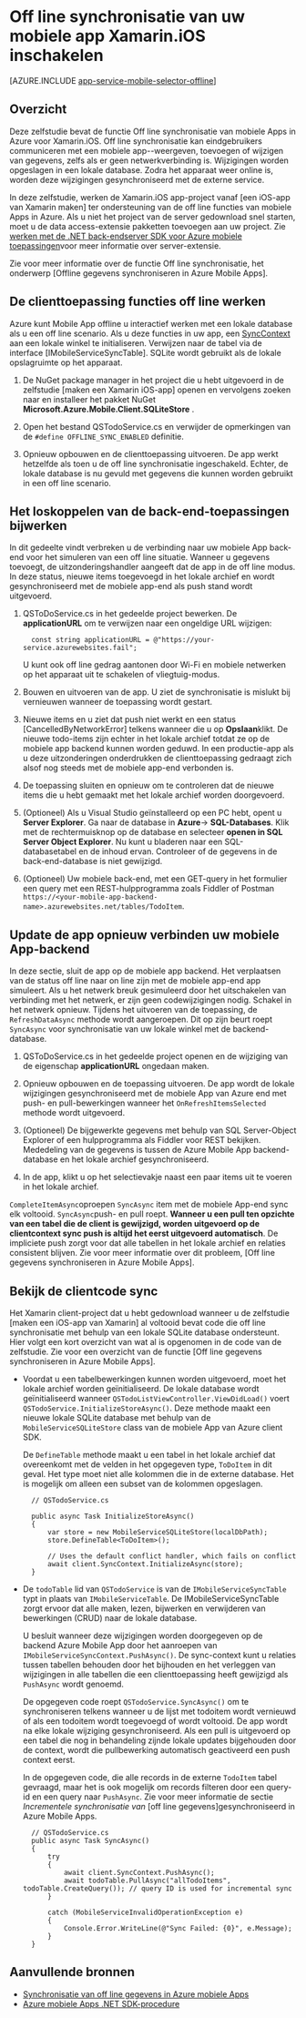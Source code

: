 <properties
    pageTitle="Off line synchronisatie inschakelen voor uw Azure Mobile App (iOS Xamarin)"
    description="Informatie over het gebruik van App Service Mobile App voor off line cache en synchronisatie van gegevens in uw toepassing Xamarin iOS"
    documentationCenter="xamarin"
    authors="adrianhall"
    manager="dwrede"
    editor=""
    services="app-service\mobile"/>

<tags
    ms.service="app-service-mobile"
    ms.workload="mobile"
    ms.tgt_pltfrm="mobile-xamarin-ios"
    ms.devlang="dotnet"
    ms.topic="article"
    ms.date="10/01/2016"
    ms.author="adrianha"/>

# <a name="enable-offline-sync-for-your-xamarinios-mobile-app"></a>Off line synchronisatie van uw mobiele app Xamarin.iOS inschakelen

[AZURE.INCLUDE [app-service-mobile-selector-offline](../../includes/app-service-mobile-selector-offline.md)]

## <a name="overview"></a>Overzicht

Deze zelfstudie bevat de functie Off line synchronisatie van mobiele Apps in Azure voor Xamarin.iOS. Off line synchronisatie kan eindgebruikers communiceren met een mobiele app--weergeven, toevoegen of wijzigen van gegevens, zelfs als er geen netwerkverbinding is. Wijzigingen worden opgeslagen in een lokale database. Zodra het apparaat weer online is, worden deze wijzigingen gesynchroniseerd met de externe service.

In deze zelfstudie, werken de Xamarin.iOS app-project vanaf [een iOS-app van Xamarin maken] ter ondersteuning van de off line functies van mobiele Apps in Azure. Als u niet het project van de server gedownload snel starten, moet u de data access-extensie pakketten toevoegen aan uw project. Zie [werken met de .NET back-endserver SDK voor Azure mobiele toepassingen](app-service-mobile-dotnet-backend-how-to-use-server-sdk.md)voor meer informatie over server-extensie.

Zie voor meer informatie over de functie Off line synchronisatie, het onderwerp [Offline gegevens synchroniseren in Azure Mobile Apps].

## <a name="update-the-client-app-to-support-offline-features"></a>De clienttoepassing functies off line werken

Azure kunt Mobile App offline u interactief werken met een lokale database als u een off line scenario. Als u deze functies in uw app, een [SyncContext] aan een lokale winkel te initialiseren. Verwijzen naar de tabel via de interface [IMobileServiceSyncTable]. SQLite wordt gebruikt als de lokale opslagruimte op het apparaat.

1. De NuGet package manager in het project die u hebt uitgevoerd in de zelfstudie [maken een Xamarin iOS-app] openen en vervolgens zoeken naar en installeer het pakket NuGet **Microsoft.Azure.Mobile.Client.SQLiteStore** .

2. Open het bestand QSTodoService.cs en verwijder de opmerkingen van de `#define OFFLINE_SYNC_ENABLED` definitie.

3. Opnieuw opbouwen en de clienttoepassing uitvoeren. De app werkt hetzelfde als toen u de off line synchronisatie ingeschakeld. Echter, de lokale database is nu gevuld met gegevens die kunnen worden gebruikt in een off line scenario.

## <a name="update-sync"></a>Het loskoppelen van de back-end-toepassingen bijwerken

In dit gedeelte vindt verbreken u de verbinding naar uw mobiele App back-end voor het simuleren van een off line situatie. Wanneer u gegevens toevoegt, de uitzonderingshandler aangeeft dat de app in de off line modus. In deze status, nieuwe items toegevoegd in het lokale archief en wordt gesynchroniseerd met de mobiele app-end als push stand wordt uitgevoerd.

1. QSToDoService.cs in het gedeelde project bewerken. De **applicationURL** om te verwijzen naar een ongeldige URL wijzigen:

         const string applicationURL = @"https://your-service.azurewebsites.fail";

    U kunt ook off line gedrag aantonen door Wi-Fi en mobiele netwerken op het apparaat uit te schakelen of vliegtuig-modus.

2. Bouwen en uitvoeren van de app. U ziet de synchronisatie is mislukt bij vernieuwen wanneer de toepassing wordt gestart.

3. Nieuwe items en u ziet dat push niet werkt en een status [CancelledByNetworkError] telkens wanneer die u op **Opslaan**klikt. De nieuwe todo-items zijn echter in het lokale archief totdat ze op de mobiele app backend kunnen worden geduwd.  In een productie-app als u deze uitzonderingen onderdrukken de clienttoepassing gedraagt zich alsof nog steeds met de mobiele app-end verbonden is.

4. De toepassing sluiten en opnieuw om te controleren dat de nieuwe items die u hebt gemaakt met het lokale archief worden doorgevoerd.

5. (Optioneel) Als u Visual Studio geïnstalleerd op een PC hebt, opent u **Server Explorer**. Ga naar de database in **Azure**-> **SQL-Databases**. Klik met de rechtermuisknop op de database en selecteer **openen in SQL Server Object Explorer**. Nu kunt u bladeren naar een SQL-databasetabel en de inhoud ervan. Controleer of de gegevens in de back-end-database is niet gewijzigd.

6. (Optioneel) Uw mobiele back-end, met een GET-query in het formulier een query met een REST-hulpprogramma zoals Fiddler of Postman `https://<your-mobile-app-backend-name>.azurewebsites.net/tables/TodoItem`.

## <a name="update-online-app"></a>Update de app opnieuw verbinden uw mobiele App-backend

In deze sectie, sluit de app op de mobiele app backend. Het verplaatsen van de status off line naar on line zijn met de mobiele app-end app simuleert.   Als u het netwerk breuk gesimuleerd door het uitschakelen van verbinding met het netwerk, er zijn geen codewijzigingen nodig.
Schakel in het netwerk opnieuw.  Tijdens het uitvoeren van de toepassing, de `RefreshDataAsync` methode wordt aangeroepen. Dit op zijn beurt roept `SyncAsync` voor synchronisatie van uw lokale winkel met de backend-database.

1. QSToDoService.cs in het gedeelde project openen en de wijziging van de eigenschap **applicationURL** ongedaan maken.

2. Opnieuw opbouwen en de toepassing uitvoeren. De app wordt de lokale wijzigingen gesynchroniseerd met de mobiele App van Azure end met push- en pull-bewerkingen wanneer het `OnRefreshItemsSelected` methode wordt uitgevoerd.

3. (Optioneel) De bijgewerkte gegevens met behulp van SQL Server-Object Explorer of een hulpprogramma als Fiddler voor REST bekijken. Mededeling van de gegevens is tussen de Azure Mobile App backend-database en het lokale archief gesynchroniseerd.

4. In de app, klikt u op het selectievakje naast een paar items uit te voeren in het lokale archief.

  `CompleteItemAsync`oproepen `SyncAsync` item met de mobiele App-end sync elk voltooid. `SyncAsync`push- en pull roept.
  **Wanneer u een pull ten opzichte van een tabel die de client is gewijzigd, worden uitgevoerd op de clientcontext sync push is altijd het eerst uitgevoerd automatisch**. De impliciete push zorgt voor dat alle tabellen in het lokale archief en relaties consistent blijven. Zie voor meer informatie over dit probleem, [Off line gegevens synchroniseren in Azure Mobile Apps].

## <a name="review-the-client-sync-code"></a>Bekijk de clientcode sync

Het Xamarin client-project dat u hebt gedownload wanneer u de zelfstudie [maken een iOS-app van Xamarin] al voltooid bevat code die off line synchronisatie met behulp van een lokale SQLite database ondersteunt. Hier volgt een kort overzicht van wat al is opgenomen in de code van de zelfstudie. Zie voor een overzicht van de functie [Off line gegevens synchroniseren in Azure Mobile Apps].

* Voordat u een tabelbewerkingen kunnen worden uitgevoerd, moet het lokale archief worden geïnitialiseerd. De lokale database wordt geïnitialiseerd wanneer `QSTodoListViewController.ViewDidLoad()` voert `QSTodoService.InitializeStoreAsync()`. Deze methode maakt een nieuwe lokale SQLite database met behulp van de `MobileServiceSQLiteStore` class van de mobiele App van Azure client SDK.

    De `DefineTable` methode maakt u een tabel in het lokale archief dat overeenkomt met de velden in het opgegeven type, `ToDoItem` in dit geval. Het type moet niet alle kolommen die in de externe database. Het is mogelijk om alleen een subset van de kolommen opgeslagen.

        // QSTodoService.cs

        public async Task InitializeStoreAsync()
        {
            var store = new MobileServiceSQLiteStore(localDbPath);
            store.DefineTable<ToDoItem>();

            // Uses the default conflict handler, which fails on conflict
            await client.SyncContext.InitializeAsync(store);
        }


* De `todoTable` lid van `QSTodoService` is van de `IMobileServiceSyncTable` typt in plaats van `IMobileServiceTable`. De IMobileServiceSyncTable zorgt ervoor dat alle maken, lezen, bijwerken en verwijderen van bewerkingen (CRUD) naar de lokale database.

    U besluit wanneer deze wijzigingen worden doorgegeven op de backend Azure Mobile App door het aanroepen van `IMobileServiceSyncContext.PushAsync()`. De sync-context kunt u relaties tussen tabellen behouden door het bijhouden en het verleggen van wijzigingen in alle tabellen die een clienttoepassing heeft gewijzigd als `PushAsync` wordt genoemd.

    De opgegeven code roept `QSTodoService.SyncAsync()` om te synchroniseren telkens wanneer u de lijst met todoitem wordt vernieuwd of als een todoitem wordt toegevoegd of wordt voltooid. De app wordt na elke lokale wijziging gesynchroniseerd. Als een pull is uitgevoerd op een tabel die nog in behandeling zijnde lokale updates bijgehouden door de context, wordt die pullbewerking automatisch geactiveerd een push context eerst.

    In de opgegeven code, die alle records in de externe `TodoItem` tabel gevraagd, maar het is ook mogelijk om records filteren door een query-id en een query naar `PushAsync`. Zie voor meer informatie de sectie *Incrementele synchronisatie van* [off line gegevens]gesynchroniseerd in Azure Mobile Apps.

        // QSTodoService.cs
        public async Task SyncAsync()
        {
            try
            {
                await client.SyncContext.PushAsync();
                await todoTable.PullAsync("allTodoItems", todoTable.CreateQuery()); // query ID is used for incremental sync
            }

            catch (MobileServiceInvalidOperationException e)
            {
                Console.Error.WriteLine(@"Sync Failed: {0}", e.Message);
            }
        }


## <a name="additional-resources"></a>Aanvullende bronnen

* [Synchronisatie van off line gegevens in Azure mobiele Apps]
* [Azure mobiele Apps .NET SDK-procedure][8]

<!-- Images -->

<!-- URLs. -->
[Maak een iOS-app van Xamarin]: app-service-mobile-xamarin-ios-get-started.md
[Synchronisatie van off line gegevens in Azure mobiele Apps]: app-service-mobile-offline-data-sync.md
[SyncContext]: https://msdn.microsoft.com/library/azure/microsoft.windowsazure.mobileservices.mobileserviceclient.synccontext(v=azure.10).aspx
[8]: app-service-mobile-dotnet-how-to-use-client-library.md
